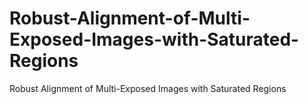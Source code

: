 # Robust-Alignment-of-Multi-Exposed-Images-with-Saturated-Regions
Robust Alignment of Multi-Exposed Images with Saturated Regions
